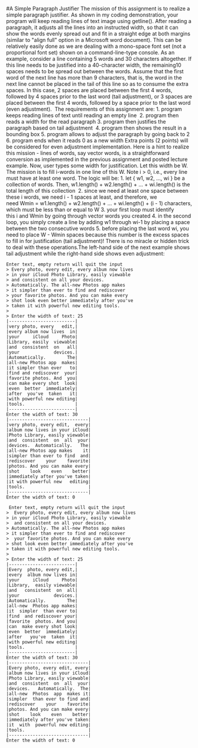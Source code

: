 #A Simple Paragraph Justifier
The mission of this assignment is to realize a simple paragraph justifier. As shown in my coding demonstration, your program will keep reading lines of text image using getline(). After reading a paragraph, it adjusts all the lines into an instructed width, so that it can show the words evenly spread out and fit in a straight edge at both margins (similar to "align full" option in a Microsoft word document).
This can be relatively easily done as we are dealing with a mono-space font set (not a proportional font set) shown on a command-line-type console. As an example, consider a line containing 5 words and 30 characters altogether. If this line needs to be justified into a 40-character width, the remaining10 spaces needs to be spread out between the words. Assume that the first word of the next line has more than 9 characters, that is, the word in the next line cannot be placed in the tail of this line so as to consume the extra spaces.
In this case, 2 spaces are placed between the first 4 words, followed by 4 spaces prior to the last word (tail adjustment), or 3 spaces are placed between the first 4 words, followed by a space prior to the last word (even adjustment). 
The requirements of this assignment are:
	1.	program keeps reading lines of text until reading an empty line 
	2.	program then reads a width for the read paragraph
	3.	program then justifies the paragraph based on tail adjustment 
	4.	program then shows the result in a bounding box
	5.	program allows to adjust the paragraph by going back to 2
	6.	program ends when it reads 0 as a new width
Extra points (2 points) will be considered for even adjustment implementation.
Here is a hint to realize this mission - lines of words, say vector<string> words, is a straightforward conversion as implemented in the previous assignment and posted lecture example. Now, user types some width for justification. Let this width be W. The mission is to fill i-words in one line of this W. Note i > 0, i.e., every line must have at least one word. The logic will be:
	1.	let { w1, w2, ..., wi } be a collection of words. Then, w1.length() + w2.length() + ... + wi.length() is the total length of this collection 
	2.	since we need at least one space between these i words, we need i - 1 spaces at least, and therefore, we need Wmin = w1.length() + w2.length() + ... + wi.length() + (i - 1) characters, which must be less than or equal to W
	3.	your first loop must identify this i and Wmin by going through vector<string> words you created
	4.	in the second loop, you simply create a line by adding w1 through wi-1 by placing a space between the two consecutive words
	5.	before placing the last word wi, you need to place W - Wmin spaces because this number is the excess spaces to fill in for justification (tail adjustment)!
There is no miracle or hidden trick to deal with these operations.The left-hand side of the next example shows tail adjustment while the right-hand side shows even adjustment:
```
Enter text, empty return will quit the input
> Every photo, every edit, every album now lives 
> in your iCloud Photo Library, easily viewable 
> and consistent on all your devices. 
> Automatically. The all-new Photos app makes 
> it simpler than ever to find and rediscover   
> your favorite photos. And you can make every 
> shot look even better immediately after you've 
> taken it with powerful new editing tools.
>
> Enter the width of text: 25
|-------------------------|
|very photo, every   edit,|
|every album now lives  in|
|your     iCloud     Photo|
|Library, easily  viewable|
|and  consistent  on   all|
|your             devices.|
|Automatically.        The|
|all-new Photos app  makes|
|it simpler than ever   to|
|find and rediscover  your|
|favorite photos. And  you|
|can make every shot  look|
|even  better  immediately|
|after  you've  taken   it|
|with powerful new editing|
|tools.                   |
|-------------------------|
Enter the width of text: 30
|------------------------------|
|very photo, every edit,  every|
|album now lives in your iCloud|
|Photo Library, easily viewable|
|and  consistent  on  all  your|
|devices.  Automatically.   The|
|all-new Photos app makes    it|
|simpler than ever to find  and|
|rediscover    your    favorite|
|photos. And you can make every|
|shot    look    even    better|
|immediately after you've taken|
|it with powerful new   editing|
|tools.                        |
|------------------------------|
Enter the width of text: 0
```
```
 Enter text, empty return will quit the input
>  Every photo, every edit, every album now lives
> in your iCloud Photo Library, easily viewable 
>  and consistent on all your devices. 
> Automatically. The all-new Photos app makes 
> it simpler than ever to find and rediscover   
>  your favorite photos. And you can make every 
> shot look even better immediately after you've 
> taken it with powerful new editing tools.
>
> Enter the width of text: 25
|-------------------------|
|Every  photo, every edit,|
|every  album now lives in|
|your     iCloud     Photo|
|Library,  easily viewable|
|and   consistent  on  all|
|your             devices.|
|Automatically.        The|
|all-new  Photos app makes|
|it  simpler  than ever to|
|find  and rediscover your|
|favorite  photos. And you|
|can  make every shot look|
|even  better  immediately|
|after   you've  taken  it|
|with powerful new editing|
|tools.                   |
|-------------------------|
Enter the width of text: 30
|------------------------------|
|Every photo, every edit, every|
|album now lives in your iCloud|
|Photo Library, easily viewable|
|and  consistent  on  all  your|
|devices.   Automatically.  The|
|all-new  Photos  app  makes it|
|simpler  than ever to find and|
|rediscover    your    favorite|
|photos. And you can make every|
|shot    look    even    better|
|immediately after you've taken|
|it  with  powerful new editing|
|tools.                        |
|------------------------------|
Enter the width of text: 0
```
